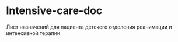 # Intensive-care-doc

Лист назначений для пациента детского отделения реанимации и интенсивной терапии
